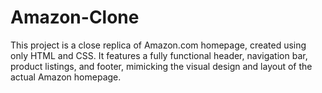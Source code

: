 # Amazon-Clone
This project is a close replica of Amazon.com homepage, created using only HTML and CSS. It features a fully functional header, navigation bar, product listings, and footer, mimicking the visual design and layout of the actual Amazon homepage.
